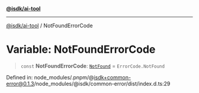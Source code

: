 [**@isdk/ai-tool**](../README.md)

***

[@isdk/ai-tool](../globals.md) / NotFoundErrorCode

# Variable: NotFoundErrorCode

> `const` **NotFoundErrorCode**: [`NotFound`](../enumerations/ErrorCode.md#notfound) = `ErrorCode.NotFound`

Defined in: node\_modules/.pnpm/@isdk+common-error@0.1.3/node\_modules/@isdk/common-error/dist/index.d.ts:29
